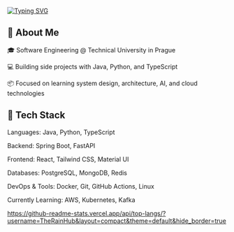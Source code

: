 


[![Typing SVG](https://readme-typing-svg.demolab.com?font=JetBrainsMono&size=21&duration=3000&pause=2000&color=AF6EF7&background=1F1F1F0E&multiline=true&repeat=false&width=435&height=60&lines=Michael+Plokhin;Full+Stack+Developer)](https://git.io/typing-svg)
## 📌 About Me
🎓 Software Engineering @ Technical University in Prague

💻 Building side projects with Java, Python, and TypeScript

📦 Focused on learning system design, architecture, AI, and cloud technologies


## 🧰 Tech Stack
Languages: Java, Python, TypeScript

Backend: Spring Boot, FastAPI

Frontend: React, Tailwind CSS, Material UI

Databases: PostgreSQL, MongoDB, Redis

DevOps & Tools: Docker, Git, GitHub Actions, Linux

Currently Learning: AWS, Kubernetes, Kafka

https://github-readme-stats.vercel.app/api/top-langs/?username=TheRainHub&layout=compact&theme=default&hide_border=true
